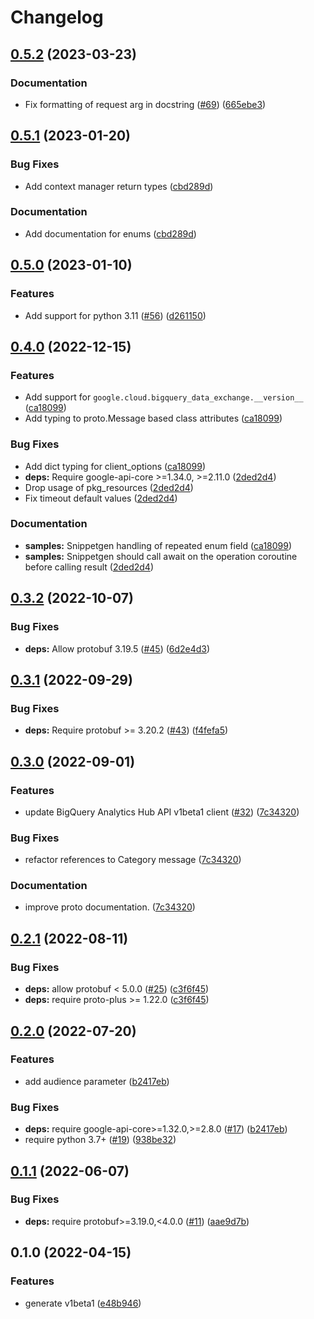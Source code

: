 # Changelog

## [0.5.2](https://github.com/googleapis/python-bigquery-data-exchange/compare/v0.5.1...v0.5.2) (2023-03-23)


### Documentation

* Fix formatting of request arg in docstring ([#69](https://github.com/googleapis/python-bigquery-data-exchange/issues/69)) ([665ebe3](https://github.com/googleapis/python-bigquery-data-exchange/commit/665ebe311308a0ef96ec9604bbee40e2568475ff))

## [0.5.1](https://github.com/googleapis/python-bigquery-data-exchange/compare/v0.5.0...v0.5.1) (2023-01-20)


### Bug Fixes

* Add context manager return types ([cbd289d](https://github.com/googleapis/python-bigquery-data-exchange/commit/cbd289d84c7b09a5d607b643cd0d09545fd98e81))


### Documentation

* Add documentation for enums ([cbd289d](https://github.com/googleapis/python-bigquery-data-exchange/commit/cbd289d84c7b09a5d607b643cd0d09545fd98e81))

## [0.5.0](https://github.com/googleapis/python-bigquery-data-exchange/compare/v0.4.0...v0.5.0) (2023-01-10)


### Features

* Add support for python 3.11 ([#56](https://github.com/googleapis/python-bigquery-data-exchange/issues/56)) ([d261150](https://github.com/googleapis/python-bigquery-data-exchange/commit/d26115028f92a21a2d0dfc201e4d919da1116784))

## [0.4.0](https://github.com/googleapis/python-bigquery-data-exchange/compare/v0.3.2...v0.4.0) (2022-12-15)


### Features

* Add support for `google.cloud.bigquery_data_exchange.__version__` ([ca18099](https://github.com/googleapis/python-bigquery-data-exchange/commit/ca180995c0b22c20cb5023943fe6c6e67ddae4ee))
* Add typing to proto.Message based class attributes ([ca18099](https://github.com/googleapis/python-bigquery-data-exchange/commit/ca180995c0b22c20cb5023943fe6c6e67ddae4ee))


### Bug Fixes

* Add dict typing for client_options ([ca18099](https://github.com/googleapis/python-bigquery-data-exchange/commit/ca180995c0b22c20cb5023943fe6c6e67ddae4ee))
* **deps:** Require google-api-core &gt;=1.34.0, >=2.11.0  ([2ded2d4](https://github.com/googleapis/python-bigquery-data-exchange/commit/2ded2d42a678be1af65546639bb1dae5eae19268))
* Drop usage of pkg_resources ([2ded2d4](https://github.com/googleapis/python-bigquery-data-exchange/commit/2ded2d42a678be1af65546639bb1dae5eae19268))
* Fix timeout default values ([2ded2d4](https://github.com/googleapis/python-bigquery-data-exchange/commit/2ded2d42a678be1af65546639bb1dae5eae19268))


### Documentation

* **samples:** Snippetgen handling of repeated enum field ([ca18099](https://github.com/googleapis/python-bigquery-data-exchange/commit/ca180995c0b22c20cb5023943fe6c6e67ddae4ee))
* **samples:** Snippetgen should call await on the operation coroutine before calling result ([2ded2d4](https://github.com/googleapis/python-bigquery-data-exchange/commit/2ded2d42a678be1af65546639bb1dae5eae19268))

## [0.3.2](https://github.com/googleapis/python-bigquery-data-exchange/compare/v0.3.1...v0.3.2) (2022-10-07)


### Bug Fixes

* **deps:** Allow protobuf 3.19.5 ([#45](https://github.com/googleapis/python-bigquery-data-exchange/issues/45)) ([6d2e4d3](https://github.com/googleapis/python-bigquery-data-exchange/commit/6d2e4d3f7a6ff270d7eb6c73687810b5cbd4698f))

## [0.3.1](https://github.com/googleapis/python-bigquery-data-exchange/compare/v0.3.0...v0.3.1) (2022-09-29)


### Bug Fixes

* **deps:** Require protobuf >= 3.20.2 ([#43](https://github.com/googleapis/python-bigquery-data-exchange/issues/43)) ([f4fefa5](https://github.com/googleapis/python-bigquery-data-exchange/commit/f4fefa5846733f95f255a72112443fdd96244ed9))

## [0.3.0](https://github.com/googleapis/python-bigquery-data-exchange/compare/v0.2.1...v0.3.0) (2022-09-01)


### Features

* update BigQuery Analytics Hub API v1beta1 client ([#32](https://github.com/googleapis/python-bigquery-data-exchange/issues/32)) ([7c34320](https://github.com/googleapis/python-bigquery-data-exchange/commit/7c343209613ae0e303d5beb2b9aae526dc9069c8))


### Bug Fixes

* refactor references to Category message ([7c34320](https://github.com/googleapis/python-bigquery-data-exchange/commit/7c343209613ae0e303d5beb2b9aae526dc9069c8))


### Documentation

* improve proto documentation. ([7c34320](https://github.com/googleapis/python-bigquery-data-exchange/commit/7c343209613ae0e303d5beb2b9aae526dc9069c8))

## [0.2.1](https://github.com/googleapis/python-bigquery-data-exchange/compare/v0.2.0...v0.2.1) (2022-08-11)


### Bug Fixes

* **deps:** allow protobuf < 5.0.0 ([#25](https://github.com/googleapis/python-bigquery-data-exchange/issues/25)) ([c3f6f45](https://github.com/googleapis/python-bigquery-data-exchange/commit/c3f6f45f30349066f98d81a00382f392b8d06db2))
* **deps:** require proto-plus >= 1.22.0 ([c3f6f45](https://github.com/googleapis/python-bigquery-data-exchange/commit/c3f6f45f30349066f98d81a00382f392b8d06db2))

## [0.2.0](https://github.com/googleapis/python-bigquery-data-exchange/compare/v0.1.1...v0.2.0) (2022-07-20)


### Features

* add audience parameter ([b2417eb](https://github.com/googleapis/python-bigquery-data-exchange/commit/b2417ebd2bf972c8984520b60ba68937254b3846))


### Bug Fixes

* **deps:** require google-api-core>=1.32.0,>=2.8.0 ([#17](https://github.com/googleapis/python-bigquery-data-exchange/issues/17)) ([b2417eb](https://github.com/googleapis/python-bigquery-data-exchange/commit/b2417ebd2bf972c8984520b60ba68937254b3846))
* require python 3.7+ ([#19](https://github.com/googleapis/python-bigquery-data-exchange/issues/19)) ([938be32](https://github.com/googleapis/python-bigquery-data-exchange/commit/938be32fb56bc661d7f8e2a64a5dd4d3dc03c69b))

## [0.1.1](https://github.com/googleapis/python-bigquery-data-exchange/compare/v0.1.0...v0.1.1) (2022-06-07)


### Bug Fixes

* **deps:** require protobuf>=3.19.0,<4.0.0 ([#11](https://github.com/googleapis/python-bigquery-data-exchange/issues/11)) ([aae9d7b](https://github.com/googleapis/python-bigquery-data-exchange/commit/aae9d7b91a13a559f1d72f5f19ecef7950330818))

## 0.1.0 (2022-04-15)


### Features

* generate v1beta1 ([e48b946](https://github.com/googleapis/python-bigquery-data-exchange/commit/e48b9469e8a49123c56a3c6488bf5f682365dc4d))
